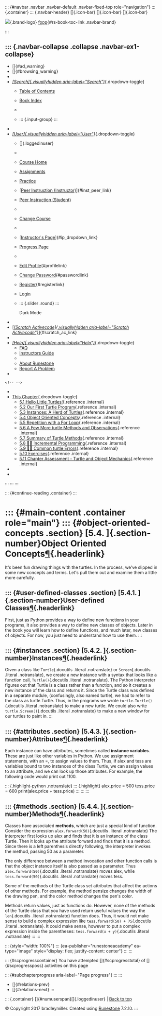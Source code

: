 ::: {#navbar .navbar .navbar-default .navbar-fixed-top role="navigation"}
::: {.container}
::: {.navbar-header}
[]{.icon-bar} []{.icon-bar} []{.icon-bar}

<div>

[![](../_static/img/RAIcon.png)](/runestone/default/user/login){.brand-logo}
[fopp](../index.html){#rs-book-toc-link .navbar-brand}

</div>
:::

::: {.navbar-collapse .collapse .navbar-ex1-collapse}
-   
-   []{#ad_warning}
-   []{#browsing_warning}
-   
-   [*[Search]{.visuallyhidden
    aria-label="Search"}*](#){.dropdown-toggle}
    -   [Table of Contents](../index.html)

    -   [Book Index](../genindex.html)

    -   

    -   ::: {.input-group}
        :::
-   
-   [*[User]{.visuallyhidden aria-label="User"}*](#){.dropdown-toggle}
    -   []{.loggedinuser}

    -   

    -   [Course Home](/ns/course/index)

    -   [Assignments](/assignment/student/chooseAssignment)

    -   [Practice](/runestone/assignments/practice)

    -   [[Peer Instruction
        (Instructor)](/runestone/peer/instructor.html)]{#inst_peer_link}

    -   [Peer Instruction (Student)](/runestone/peer/student.html)

    -   

    -   [Change Course](/runestone/default/courses)

    -   

    -   [[Instructor\'s
        Page](/runestone/admin/index)]{#ip_dropdown_link}

    -   [Progress Page](/runestone/dashboard/studentreport)

    -   

    -   [Edit Profile](/runestone/default/user/profile){#profilelink}

    -   [Change
        Password](/runestone/default/user/change_password){#passwordlink}

    -   [Register](/runestone/default/user/register){#registerlink}

    -   [Login](#)

    -   ::: {.slider .round}
        :::

        Dark Mode
-   
-   [[*[Scratch Activecode]{.visuallyhidden
    aria-label="Scratch Activecode"}*](javascript:runestoneComponents.popupScratchAC())]{#scratch_ac_link}
-   
-   [*[Help]{.visuallyhidden aria-label="Help"}*](#){.dropdown-toggle}
    -   [FAQ](http://runestoneinteractive.org/pages/faq.html)
    -   [Instructors Guide](https://guide.runestone.academy)
    -   
    -   [About Runestone](http://runestoneinteractive.org)
    -   [Report A
        Problem](/runestone/default/reportabug?course=fopp&page=ObjectInstances)
-   

```{=html}
<!-- -->
```
-   
-   [This Chapter](../index.html){.dropdown-toggle}
    -   [5.1 Hello Little
        Turtles!](intro-HelloLittleTurtles.html){.reference .internal}
    -   [5.2 Our First Turtle
        Program](OurFirstTurtleProgram.html){.reference .internal}
    -   [5.3 Instances: A Herd of
        Turtles](InstancesAHerdofTurtles.html){.reference .internal}
    -   [5.4 Object Oriented Concepts](ObjectInstances.html){.reference
        .internal}
    -   [5.5 Repetition with a For
        Loop](RepetitionwithaForLoop.html){.reference .internal}
    -   [5.6 A Few More turtle Methods and
        Observations](AFewMoreturtleMethodsandObservations.html){.reference
        .internal}
    -   [5.7 Summary of Turtle
        Methods](SummaryOfTurtleMethods.html){.reference .internal}
    -   [5.8 👩‍💻 Incremental
        Programming](WPIncrementalProgramming.html){.reference
        .internal}
    -   [5.9 👩‍💻 Common turtle
        Errors](WPCommonTurtleErrors.html){.reference .internal}
    -   [5.10 Exercises](Exercises.html){.reference .internal}
    -   [5.11 Chapter Assessment - Turtle and Object
        Mechanics](week1a3.html){.reference .internal}
-   
-   
:::
:::
:::

::: {#continue-reading .container}
:::

::: {#main-content .container role="main"}
::: {#object-oriented-concepts .section}
[5.4. ]{.section-number}Object Oriented Concepts[¶](#object-oriented-concepts "Permalink to this heading"){.headerlink}
=======================================================================================================================

It's been fun drawing things with the turtles. In the process, we've
slipped in some new concepts and terms. Let's pull them out and examine
them a little more carefully.

::: {#user-defined-classes .section}
[5.4.1. ]{.section-number}User-defined Classes[¶](#user-defined-classes "Permalink to this heading"){.headerlink}
-----------------------------------------------------------------------------------------------------------------

First, just as Python provides a way to define new functions in your
programs, it also provides a way to define new classes of objects. Later
in the book you will learn how to define functions, and much later, new
classes of objects. For now, you just need to understand how to use
them.
:::

::: {#instances .section}
[5.4.2. ]{.section-number}Instances[¶](#instances "Permalink to this heading"){.headerlink}
-------------------------------------------------------------------------------------------

Given a class like `Turtle`{.docutils .literal .notranslate} or
`Screen`{.docutils .literal .notranslate}, we create a new instance with
a syntax that looks like a function call, `Turtle()`{.docutils .literal
.notranslate}. The Python interpreter figures out that Turtle is a class
rather than a function, and so it creates a new instance of the class
and returns it. Since the Turtle class was defined in a separate module,
(confusingly, also named turtle), we had to refer to the class as
turtle.Turtle. Thus, in the programs we wrote
`turtle.Turtle()`{.docutils .literal .notranslate} to make a new turtle.
We could also write `turtle.Screen()`{.docutils .literal .notranslate}
to make a new window for our turtles to paint in.
:::

::: {#attributes .section}
[5.4.3. ]{.section-number}Attributes[¶](#attributes "Permalink to this heading"){.headerlink}
---------------------------------------------------------------------------------------------

Each instance can have attributes, sometimes called **instance
variables**. These are just like other variables in Python. We use
assignment statements, with an =, to assign values to them. Thus, if
alex and tess are variables bound to two instances of the class Turtle,
we can assign values to an attribute, and we can look up those
attributes. For example, the following code would print out 1100.

::: {.highlight-python .notranslate}
::: {.highlight}
    alex.price = 500
    tess.price = 600
    print(alex.price + tess.price)
:::
:::
:::

::: {#methods .section}
[5.4.4. ]{.section-number}Methods[¶](#methods "Permalink to this heading"){.headerlink}
---------------------------------------------------------------------------------------

Classes have associated **methods**, which are just a special kind of
function. Consider the expression `alex.forward(50)`{.docutils .literal
.notranslate} The interpreter first looks up alex and finds that it is
an instance of the class Turtle. Then it looks up the attribute forward
and finds that it is a method. Since there is a left parenthesis
directly following, the interpreter invokes the method, passing 50 as a
parameter.

The only difference between a method invocation and other function calls
is that the object instance itself is also passed as a parameter. Thus
`alex.forward(50)`{.docutils .literal .notranslate} moves alex, while
`tess.forward(50)`{.docutils .literal .notranslate} moves tess.

Some of the methods of the Turtle class set attributes that affect the
actions of other methods. For example, the method pensize changes the
width of the drawing pen, and the color method changes the pen's color.

Methods return values, just as functions do. However, none of the
methods of the Turtle class that you have used return useful values the
way the `len`{.docutils .literal .notranslate} function does. Thus, it
would not make sense to build a complex expression like
`tess.forward(50) + 75`{.docutils .literal .notranslate}. It could make
sense, however to put a complex expression inside the parentheses:
`tess.forward(x + y)`{.docutils .literal .notranslate}
:::
:::

::: {style="width: 100%"}
::: {ea-publisher="runestoneacademy" ea-type="image" style="display: flex; justify-content: center"}
:::
:::

::: {#scprogresscontainer}
You have attempted []{#scprogresstotal} of []{#scprogressposs}
activities on this page

::: {#subchapterprogress aria-label="Page progress"}
:::
:::

-   [[](InstancesAHerdofTurtles.html)]{#relations-prev}
-   [[](RepetitionwithaForLoop.html)]{#relations-next}
:::

::: {.container}
[]{#numuserspan}[]{.loggedinuser} \| [Back to top](#)

© Copyright 2017 bradleymiller. Created using
[Runestone](http://runestoneinteractive.org/) 7.2.10.
:::
